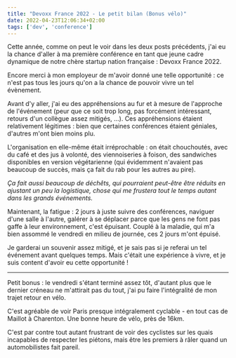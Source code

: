 ```yaml
---
title: "Devoxx France 2022 - Le petit bilan (Bonus vélo)"
date: 2022-04-23T12:06:34+02:00
tags: ['dev', 'conference']
---
```


Cette année, comme on peut le voir dans les deux posts précédents, j'ai eu la chance d'aller à ma première conférence en tant que jeune cadre dynamique de notre chère startup nation française : Devoxx France 2022.

Encore merci à mon employeur de m'avoir donné une telle opportunité : ce n'est pas tous les jours qu'on a la chance de pouvoir vivre un tel évènement.

Avant d'y aller, j'ai eu des appréhensions au fur et à mesure de l'approche de l'événement (peur que ce soit trop long, pas forcément intéressant, retours d'un collègue assez mitigés, ...). Ces appréhensions étaient relativement légitimes : bien que certaines conférences étaient géniales, d'autres m'ont bien moins plu.

L'organisation en elle-même était irréprochable : on était chouchoutés, avec du café et des jus à volonté, des viennoiseries à foison, des sandwiches disponibles en version végétarienne (qui évidemment n'avaient pas beaucoup de succès, mais ça fait du rab pour les autres au pire).

*Ça fait aussi beaucoup de déchêts, qui pourraient peut-être être réduits en ajustant un peu la logistique, chose qui me frustera tout le temps autant dans les grands événements.*

Maintenant, la fatigue : 2 jours à juste suivre des conférences, naviguer d'une salle à l'autre, galérer à se déplacer parce que les gens ne font pas gaffe à leur environnement, c'est épuisant. Couplé à la maladie, qui m'a bien assommé le vendredi en milieu de journée, ces 2 jours m'ont épuisé.

Je garderai un souvenir assez mitigé, et je sais pas si je referai un tel événement avant quelques temps. Mais c'était une expérience à vivre, et je suis content d'avoir eu cette opportunité !

------

Petit bonus : le vendredi s'étant terminé assez tôt, d'autant plus que le dernier créneau ne m'attirait pas du tout, j'ai pu faire l'intégralité de mon trajet retour en vélo.

C'est agréable de voir Paris presque intégralement cyclable - en tout cas de Maillot à Charenton. Une bonne heure de vélo, près de 16km.

C'est par contre tout autant frustrant de voir des cyclistes sur les quais incapables de respecter les piétons, mais être les premiers à râler quand un automobilistes fait pareil.
